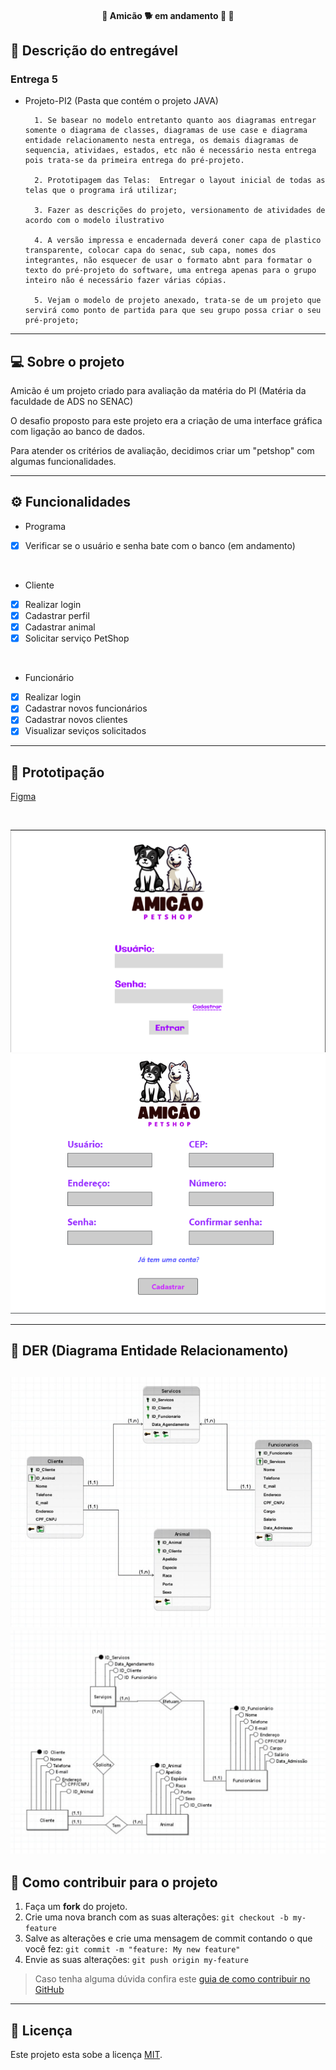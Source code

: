<h4 align="center"> 
	🚧  Amicão 🐕 em andamento 🚀 🚧
</h4>

## 📄 Descrição do entregável

### Entrega 5

- Projeto-PI2 (Pasta que contém o projeto JAVA)

  		1. Se basear no modelo entretanto quanto aos diagramas entregar somente o diagrama de classes, diagramas de use case e diagrama entidade relacionamento nesta entrega, os demais diagramas de sequencia, atividaes, estados, etc não é necessário nesta entrega pois trata-se da primeira entrega do pré-projeto.
	
		2. Prototipagem das Telas:  Entregar o layout inicial de todas as telas que o programa irá utilizar;
	
		3. Fazer as descrições do projeto, versionamento de atividades de acordo com o modelo ilustrativo
	
		4. A versão impressa e encadernada deverá coner capa de plastico transparente, colocar capa do senac, sub capa, nomes dos integrantes, não esquecer de usar o formato abnt para formatar o texto do pré-projeto do software, uma entrega apenas para o grupo inteiro não é necessário fazer várias cópias.

  		5. Vejam o modelo de projeto anexado, trata-se de um projeto que servirá como ponto de partida para que seu grupo possa criar o seu pré-projeto;


---

## 💻 Sobre o projeto

Amicão é um projeto criado para avaliação da matéria do PI (Matéria da faculdade de ADS no SENAC)

O desafio proposto para este projeto era a criação de uma interface gráfica com ligação ao banco de dados.

Para atender os critérios de avaliação, decidimos criar um "petshop" com algumas funcionalidades.

---

## ⚙️ Funcionalidades

- Programa
- [X] Verificar se o usuário e senha bate com o banco (em andamento)

<br>

- Cliente
- [x] Realizar login
- [x] Cadastrar perfil
- [X] Cadastrar animal
- [X] Solicitar serviço PetShop

<br>

- Funcionário
- [X] Realizar login
- [X] Cadastrar novos funcionários
- [X] Cadastrar novos clientes
- [X] Visualizar seviços solicitados

---
## 🎨 Prototipação

[Figma](https://www.figma.com/file/g4DNVbI8r8oaf03Jha1gLN/Untitled?type=design&node-id=0%3A1&mode=design&t=F9DNuVBM588yxGdT-1)

<br>

![Login](https://github.com/PI-SENAC-2S/Amicao/blob/main/_assets/01.png)<br>
![Cadastro](https://github.com/PI-SENAC-2S/Amicao/blob/main/_assets/02.png)<br>

---
## 🏦 DER (Diagrama Entidade Relacionamento)

![DER](https://github.com/PI-SENAC-2S/Amicao/blob/main/_assets/04.jpg)<br>
![DER](https://github.com/PI-SENAC-2S/Amicao/blob/main/_assets/05.jpg)<br>
---
## 💪 Como contribuir para o projeto

1. Faça um **fork** do projeto.
2. Crie uma nova branch com as suas alterações: `git checkout -b my-feature`
3. Salve as alterações e crie uma mensagem de commit contando o que você fez: `git commit -m "feature: My new feature"`
4. Envie as suas alterações: `git push origin my-feature`
> Caso tenha alguma dúvida confira este [guia de como contribuir no GitHub](./CONTRIBUTING.md)

---

## 📝 Licença

Este projeto esta sobe a licença [MIT](./LICENSE).


